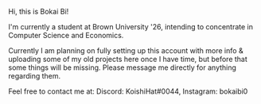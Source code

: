 Hi, this is Bokai Bi!
  
I'm currently a student at Brown University '26, intending to concentrate in Computer Science and Economics.
  
Currently I am planning on fully setting up this account with more info & uploading some of my old projects here once I have time, but before that some things will be missing. Please message me directly for anything regarding them.
  
Feel free to contact me at: Discord: KoishiHat#0044, Instagram: bokaibi0
